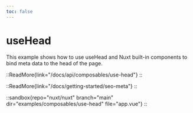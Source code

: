 ```yaml
---
toc: false
---
```


# useHead

This example shows how to use useHead and Nuxt built-in components to bind meta data to the head of the page.

::ReadMore{link="/docs/api/composables/use-head"}
::

::ReadMore{link="/docs/getting-started/seo-meta"}
::

::sandbox{repo="nuxt/nuxt" branch="main" dir="examples/composables/use-head" file="app.vue"}
::
